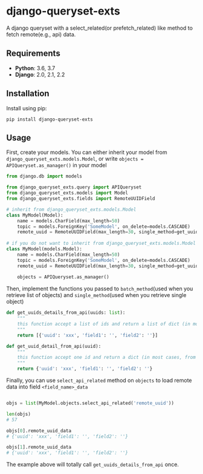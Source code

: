 django-queryset-exts
=============
A django queryset with a select_related(or prefetch_related) like method to fetch remote(e.g., api) data.

Requirements
------------

* **Python**: 3.6, 3.7
* **Django**: 2.0, 2.1, 2.2

Installation
------------

Install using pip:

    pip install django-queryset-exts

Usage
------------

First, create your models. You can either inherit your model from ``django_queryset_exts.models.Model``, 
or write ``objects = APIQueryset.as_manager()`` in your model 

```Python
from django.db import models

from django_queryset_exts.query import APIQueryset 
from django_queryset_exts.models import Model 
from django_queryset_exts.fields import RemoteUUIDField 

# inherit from django_queryset_exts.models.Model
class MyModel(Model):
    name = models.CharField(max_length=50)
    topic = models.ForeignKey('SomeModel', on_delete=models.CASCADE)
    remote_uuid = RemoteUUIDField(max_length=30, single_method=get_uuid_detail_from_api, batch_method=get_uuids_details_from_api)
    
# if you do not want to inherit from django_queryset_exts.models.Model
class MyModel(models.Model):
    name = models.CharField(max_length=50)
    topic = models.ForeignKey('SomeModel', on_delete=models.CASCADE)
    remote_uuid = RemoteUUIDField(max_length=30, single_method=get_uuid_detail_from_api, batch_method=get_uuids_details_from_api)
    
    objects = APIQueryset.as_manager()
```

Then, implement the functions you passed to ``batch_method``(used when you retrieve list of objects) and ``single_method``(used when you retrieve single object)


```Python
def get_uuids_details_from_api(uuids: list):
    """
    this function accept a list of ids and return a list of dict (in most cases, from API) which has a field represent the id.
    """
    return [{'uuid': 'xxx', 'field1': '', 'field2': ''}]

def get_uuid_detail_from_api(uuid):
    """
    this function accept one id and return a dict (in most cases, from API) which has a field equeal to uuid.
    """
    return {'uuid': 'xxx', 'field1': '', 'field2': ''}
```

Finally, you can use ``select_api_related`` method on ``objects`` to load remote data into field ``<field_name>_data``


```Python

objs = list(MyModel.objects.select_api_related('remote_uuid'))

len(objs)
# 57 

objs[0].remote_uuid_data 
# {'uuid': 'xxx', 'field1': '', 'field2': ''}

objs[1].remote_uuid_data 
# {'uuid': 'xxx', 'field1': '', 'field2': ''}
```
The example above will totally call ``get_uuids_details_from_api`` once.